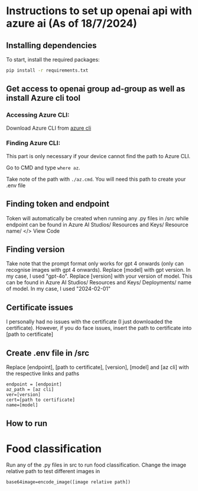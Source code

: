 # Instructions to set up openai api with azure ai (As of 18/7/2024)
## Installing dependencies
To start, install the required packages:

```sh
pip install -r requirements.txt
```

## Get access to openai group ad-group as well as install Azure cli tool
### Accessing Azure CLI:
Download Azure CLI from [azure cli](https://learn.microsoft.com/en-us/cli/azure/install-azure-cli-windows?tabs=azure-cli)
### Finding Azure CLI:
This part is only necessary if your device cannot find the path to Azure CLI. 

Go to CMD and type `where az`.

Take note of the path with `./az.cmd`. You will need this path to create your .env file

## Finding token and endpoint
Token will automatically be created when running any .py files in /src while endpoint can be found in Azure AI Studios/ Resources and Keys/ Resource name/ </> View Code

## Finding version
Take note that the prompt format only works for gpt 4 onwards (only can recognise images with gpt 4 onwards). Replace [model] with gpt version. In my case, I used "gpt-4o". Replace [version] with your version of model. This can be found in Azure AI Studios/ Resources and Keys/ Deployments/ name of model. In my case, I used "2024-02-01"

## Certificate issues
I personally had no issues with the certificate (I just downloaded the certificate). However, if you do face issues, insert the path to certificate into [path to certificate]

## Create .env file in /src
Replace [endpoint], [path to certificate], [version], [model] and [az cli] with the respective links and paths

```
endpoint = [endpoint]
az_path = [az cli]
ver=[version]
cert=[path to certificate]
name=[model]
```

## How to run
# Food classification
Run any of the .py files in src to run food classification. Change the image relative path to test different images in
```
base64image=encode_image([image relative path])
```
